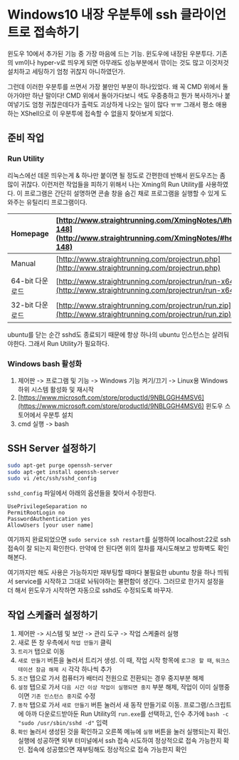 # Windows10 내장 우분투에 ssh 클라이언트로 접속하기

윈도우 10에서 추가된 기능 중 가장 마음에 드는 기능. 윈도우에 내장된 우분투다. 기존의 vm이나 hyper-v로 띄우게 되면 아무래도 성능부분에서 깎이는 것도 많고 이것저것 설치하고 세팅하기 엄청 귀찮지 아니하였던가.

그런데 이러한 우분투를 쓰면서 가장 불만인 부분이 하나있었다. 왜 꼭 CMD 위에서 돌아가야만 하냔 말이다! CMD 위에서 돌아가다보니 색도 우중충하고 뭔가 복사하거나 붙여넣기도 엄청 귀찮은데다가 출력도 괴상하게 나오는 일이 많다 ㅠㅠ 그래서 평소 애용하는 XShell으로 이 우분투에 접속할 수 없을지 찾아보게 되었다.

## 준비 작업

### Run Utility

리눅스에선 데몬 띄우는게 & 하나만 붙이면 될 정도로 간편한데 반해서 윈도우즈는 좀 많이 귀찮다. 이런저런 작업들을 피하기 위해서 나는 Xming의 Run Utility를 사용하였다. 이 프로그램은 간단히 설명하면 콘솔 창을 숨긴 채로 프로그램을 실행할 수 있게 도와주는 유틸리티 프로그램이다.

| Homepage | [http://www.straightrunning.com/XmingNotes/\#head-148](http://www.straightrunning.com/XmingNotes/#head-148) |
| :--- | :--- |
| Manual | [http://www.straightrunning.com/projectrun.php](http://www.straightrunning.com/projectrun.php) |
| 64-bit 다운로드 | [http://www.straightrunning.com/projectrun/run-x64.zip](http://www.straightrunning.com/projectrun/run-x64.zip) |
| 32-bit 다운로드 | [http://www.straightrunning.com/projectrun/run.zip](http://www.straightrunning.com/projectrun/run.zip) |

ubuntu를 닫는 순간 sshd도 종료되기 때문에 항상 하나의 ubuntu 인스턴스는 살려둬야한다. 그래서 Run Utility가 필요하다.

### Windows bash 활성화

1. 제어판 -&gt; 프로그램 및 기능 -&gt; Windows 기능 켜기/끄기 -&gt; Linux용 Windows 하위 시스템 활성화 및 재시작
2. [https://www.microsoft.com/store/productId/9NBLGGH4MSV6](https://www.microsoft.com/store/productId/9NBLGGH4MSV6) 윈도우 스토어에서 우분투 설치
3. cmd 실행 -&gt; bash

## SSH Server 설정하기

```bash
sudo apt-get purge openssh-server
sudo apt-get install openssh-server
sudo vi /etc/ssh/sshd_config
```

`sshd_config` 파일에서 아래의 옵션들을 찾아서 수정한다.

```
UsePrivilegeSeparation no
PermitRootLogin no
PasswordAuthentication yes
AllowUsers [your user name]
```

여기까지 완료되었으면 `sudo service ssh restart`를 실행하여 localhost:22로 ssh 접속이 잘 되는지 확인한다. 만약에 안 된다면 위의 절차를 재시도해보고 방화벽도 확인해본다.

여기까지만 해도 사용은 가능하지만 재부팅할 때마다 불필요한 ubuntu 창을 하나 띄워서 service를 시작하고 그대로 놔둬야하는 불편함이 생긴다. 그러므로 한가지 설정을 더 해서 윈도우가 시작하면 자동으로 sshd도 수정되도록 바꾸자.

## 작업 스케쥴러 설정하기

1. 제어판 -> 시스템 및 보안 -> 관리 도구 -> 작업 스케줄러 실행
1. 새로 뜬 창 우측에서 `작업 만들기` 클릭
1. `트리거` 탭으로 이동
1. `새로 만들기` 버튼을 눌러서 트리거 생성. 이 때, 작업 시작 항목에 `로그온 할 때`, `워크스테이션 잠금 해제 시` 각각 하나씩 추가
1. `조건` 탭으로 가서 컴퓨터가 배터리 전원으로 전환되는 경우 중지부분 해제
1. `설정` 탭으로 가서 `다음 시간 이상 작업이 실행되면 중지` 부분 해제, 작업이 이미 실행중이면 `기존 인스턴스 중지`로 수정
1. `동작` 탭으로 가서 `새로 만들기` 버튼 눌러서 새 동작 만들기로 이동. 프로그램/스크립트에 아까 다운로드받아둔 Run Utility의 `run.exe`를 선택하고, 인수 추가에 `bash -c "sudo /usr/sbin/sshd -d"` 입력
1. `확인` 눌러서 생성된 것을 확인하고 오른쪽 메뉴에 `실행` 버튼을 눌러 실행되는지 확인. 실행에 성공하면 외부 터미널에서 ssh 접속 시도하여 정상적으로 접속 가능한지 확인. 접속에 성공했으면 재부팅해도 정상적으로 접속 가능한지 확인